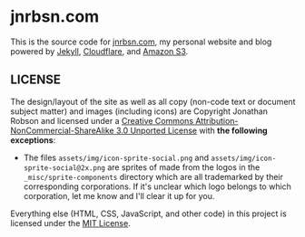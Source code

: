 jnrbsn.com
==========

This is the source code for [jnrbsn.com][], my personal website and blog powered
by [Jekyll][], [Cloudflare][], and [Amazon S3][].

LICENSE
-------

The design/layout of the site as well as all copy (non-code text or document
subject matter) and images (including icons) are Copyright Jonathan Robson and
licensed under a [Creative Commons Attribution-NonCommercial-ShareAlike 3.0
Unported License][cc license] with **the following exceptions**:

* The files `assets/img/icon-sprite-social.png` and
  `assets/img/icon-sprite-social@2x.png` are sprites of made from the logos in
  the `_misc/sprite-components` directory which are all trademarked by their
  corresponding corporations. If it's unclear which logo belongs to which
  corporation, let me know and I'll clear it up for you.

Everything else (HTML, CSS, JavaScript, and other code) in this project is
licensed under the [MIT License][].

[jnrbsn.com]: http://jnrbsn.com/
[jekyll]: http://jekyllrb.com/
[cloudflare]: http://www.cloudflare.com/
[amazon s3]: http://aws.amazon.com/s3/
[cc license]: http://creativecommons.org/licenses/by-nc-sa/3.0/
[mit license]: https://gist.github.com/802399
